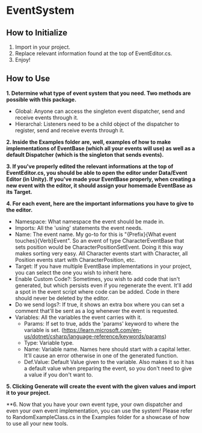 # EventSystem

## How to Initialize

1. Import in your project.
2. Replace relevant information found at the top of EventEditor.cs.
3. Enjoy!

## How to Use

**1. Determine what type of event system that you need. Two methods are possible with this package.**
* Global: Anyone can access the singleton event dispatcher, send and receive events through it.
* Hierarchal: Listeners need to be a child object of the dispatcher to register, send and receive events through it.

**2. Inside the Examples folder are, well, examples of how to make implementations of EventBase (which all your events will use) as well as a default Dispatcher (which is the singleton that sends events).**

**3. If you've properly edited the relevant informations at the top of EventEditor.cs, you should be able to open the editor under Data/Event Editor (in Unity). If you've made your EventBase properly, when creating a new event with the editor, it should assign your homemade EventBase as its Target.**

**4. For each event, here are the important informations you have to give to the editor.**
* Namespace: What namespace the event should be made in.
* Imports: All the 'using' statements the event needs.
* Name: The event name. My go-to for this is "{Prefix}{What event touches}{Verb}Event". So an event of type CharacterEventBase that sets position would be CharacterPositionSetEvent. Doing it this way makes sorting very easy. All Character events start with Character, all Position events start with CharacterPosition, etc.
* Target: If you have multiple EventBase implementations in your project, you can select the one you wish to inherit here.
* Enable Custom Code?: Sometimes, you wish to add code that isn't generated, but which persists even if you regenerate the event. It'll add a spot in the event script where code can be added. Code in there should never be deleted by the editor.
* Do we send logs?: If true, it shows an extra box where you can set a comment that'll be sent as a log whenever the event is requested.
* Variables: All the variables the event carries with it.
  * Params: If set to true, adds the 'params' keyword to where the variable is set. (https://learn.microsoft.com/en-us/dotnet/csharp/language-reference/keywords/params)
  * Type: Variable type.
  * Name: Variable name. Names here should start with a capital letter. It'll cause an error otherwise in one of the generated function.
  * Def.Value: Default Value given to the variable. Also makes it so it has a default value when preparing the event, so you don't need to give a value if you don't want to.

**5. Clicking Generate will create the event with the given values and import it to your project.**

**6. Now that you have your own event type, your own dispatcher and even your own event implementation, you can use the system! Please refer to RandomExampleClass.cs in the Examples folder for a showcase of how to use all your new tools.
